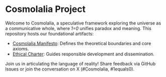 # Cosmolalia Project
Welcome to Cosmolalia, a speculative framework exploring the universe as a communicative whole, where *1=0* unifies paradox and meaning. This repository hosts our foundational artifacts:

- [Cosmolalia Manifesto](/docs/Manifesto.md): Defines the theoretical boundaries and core axioms.
- [Ethical Charter](/docs/EthicalCharter.md): Guides responsible development and dissemination.

Join us in articulating the language of reality! Share feedback via GitHub Issues or join the conversation on X (#Cosmolalia, #1equals0).
